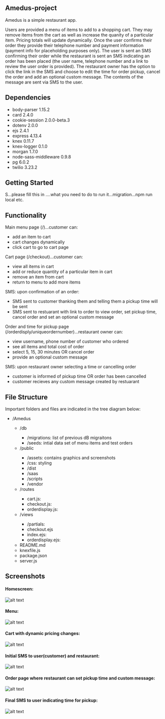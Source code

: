 
## Amedus-project

Amedus is a simple restaurant app.

Users are provided a menu of items to add to a shopping cart.  They may remove items from the cart as well as increase the quanity of a particular item.  Pricing totals will update dynamically.  Once the user confirms their order they provide their telephone number and payment information (payment info for placeholding purposes only).  The user is sent an SMS confirming their order while the restaurant is sent an SMS indicating an order has been placed (the user name, telephone number and a link to review the user order is provided).  The restaurant owner has the option to click the link in the SMS and choose to edit the time for order pickup, cancel the order and add an optional custom message.  The contents of the message are sent via SMS to the user.

## Dependencies

  - body-parser 1.15.2
  - card 2.4.0
  - cookie-session 2.0.0-beta.3
  - dotenv 2.0.0
  - ejs 2.4.1
  - express 4.13.4
  - knex 0.11.7
  - knex-logger 0.1.0
  - morgan 1.7.0
  - node-sass-middleware 0.9.8
  - pg 6.0.2
  - twilio 3.23.2

## Getting Started

S...please fill this in ....what you need to do to run it...migration...npm run local etc.

## Functionality

Main menu page (/)...customer can:
- add an item to cart
- cart changes dynamically
- click cart to go to cart page

Cart page (/checkout)...customer can:
- view all items in cart
- add or reduce quantity of a particular item in cart
- remove an item from cart
- return to menu to add more items

SMS: upon confirmation of an order:
- SMS sent to customer thanking them and telling them a pickup time will be sent
- SMS sent to restuarant with link to order to view order, set pickup time, cancel order and set an optional custom message

Order and time for pickup page (/orderdisply/uniqueordernumber)...restaurant owner can: 
- view username, phone number of customer who ordered
- see all items and total cost of order
- select 5, 15, 30 minutes OR cancel order
- provide an optional custom message

SMS: upon restaurant owner selecting a time or cancelling order
- customer is informed of pickup time OR order has been cancelled
- customer recieves any custom message created by restuarant


## File Structure

Important folders and files are indicated in the tree diagram below:


<ul>
  <li>/Amedus</li>
  <ul>
    <li>/db</li>
    <ul>
      <li>/migrations: list of previous dB migraitons</li>
      <li>/seeds: intial data set of menu items and test orders</li>
    </ul>
    <li>/public</li>
    <ul>
      <li>/assets: contains graphics and screenshots</li>
      <li>/css: styling </li>
      <li>/dist</li>
      <li>/saas</li>
      <li>/scripts</li>
      <li>/vendor</li>
    </ul>
    <li>/routes</li>
    <ul>
      <li>cart.js: </li>
      <li>checkout.js:</li>
      <li>orderdisplay.js:</li>
    </ul>
    <li>/views</li>
    <ul>
      <li>/partials: </li>
      <li>checkout.ejs</li>
      <li>index.ejs: </li>
      <li>orderdisplay.ejs: </li>
    </ul>
    <li>README.md</li>
    <li>knexfile.js</li>
    <li>package.json</li>
    <li>server.js</li>
  </ul>
</ul>


## Screenshots

#### Homescreen:
![alt text](public/assets/screenshots/mainscreen.png)

#### Menu:
![alt text](public/assets/screenshots/menu.png)

#### Cart with dynamic pricing changes:
![alt text](public/assets/screenshots/cart.png)

#### Initial SMS to user(customer) and restaurant:

![alt text](public/assets/screenshots/initialsms.png)

#### Order page where restaurant can set pickup time and custom message:

![alt text](public/assets/screenshots/orderandtimeset.png)

#### Final SMS to user indicating time for pickup:

![alt text](public/assets/screenshots/timesenttouser.png)




